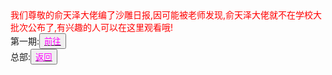 <html>
	<head>
		<title>沙雕日报</title>
	    <style type="text/css">
		<!--
			.red{color:#FF0000}
			.green{color:#00FF00}
			.purple{color: #FF00FF}
		-->
        </style>
	</head>
  <body>
	  <div class="red">我们尊敬的俞天泽大佬编了沙雕日报,因可能被老师发现,俞天泽大佬就不在学校大批次公布了,有兴趣的人可以在这里观看哦!</div>
<div>第一期:<button title="hello"><a href="https://zhouningyuan1234.github.io/yyy-The-first-issue-of-sand-carving-daily/"><span class="purple">前往</span></a></button></div>
	  <div>总部:<button title="back"><a href="https://zhouningyuan1234.github.io/yyy-Team-headquarters/"><span class="purple">返回</span></a></button></div>
  </body>
  </html>
